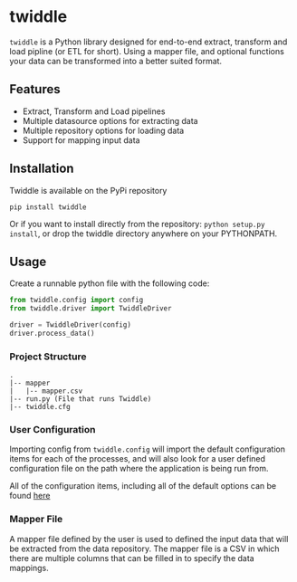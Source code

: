 # twiddle

`twiddle` is a Python library designed for end-to-end extract, transform and load pipline (or ETL for short). Using a mapper file,
and optional functions your data can be transformed into a better suited format.

## Features

- Extract, Transform and Load pipelines
- Multiple datasource options for extracting data
- Multiple repository options for loading data
- Support for mapping input data

## Installation

Twiddle is available on the PyPi repository

`pip install twiddle`

Or if you want to install directly from the repository: `python setup.py install`, or drop the twiddle directory anywhere on your PYTHONPATH.

## Usage

Create a runnable python file with the following code:

```python
from twiddle.config import config
from twiddle.driver import TwiddleDriver

driver = TwiddleDriver(config)
driver.process_data()
```

### Project Structure

```
.
|-- mapper
|   |-- mapper.csv
|-- run.py (File that runs Twiddle)
|-- twiddle.cfg
```

### User Configuration

Importing config from `twiddle.config` will import the default configuration items for each of the processes,
and will also look for a user defined configuration file on the path where the application is being run from.

All of the configuration items, including all of the default options can be found [here](twiddle/data/twiddle_defaults.cfg)

### Mapper File

A mapper file defined by the user is used to defined the input data that will be extracted from
the data repository. The mapper file is a CSV in which there are multiple columns that can be filled in
to specify the data mappings.
